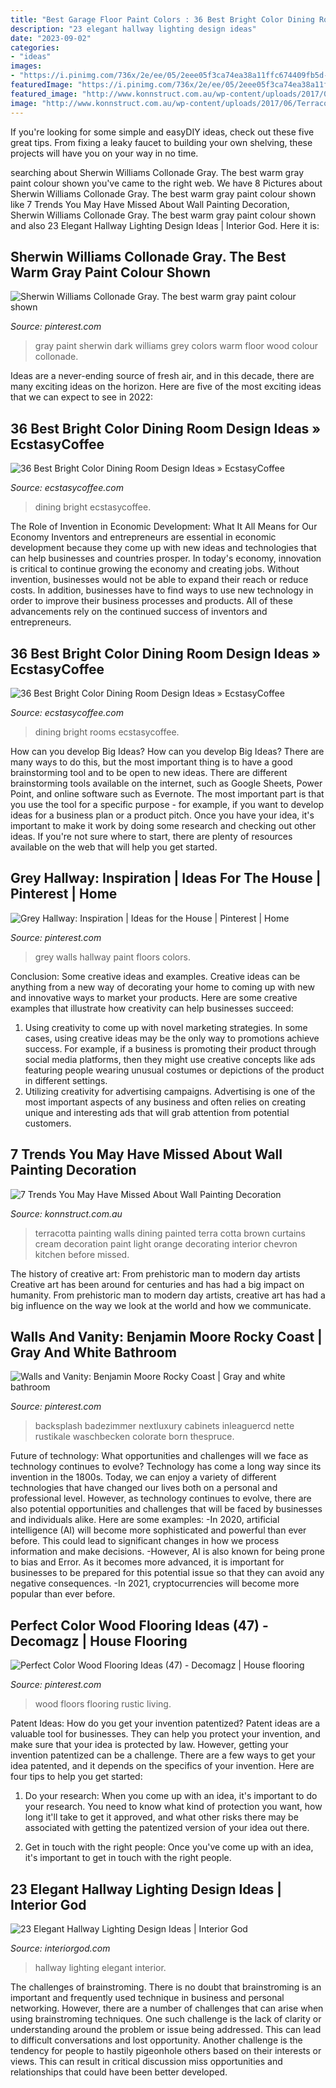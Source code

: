 ```yaml
---
title: "Best Garage Floor Paint Colors : 36 Best Bright Color Dining Room Design Ideas » Ecstasycoffee"
description: "23 elegant hallway lighting design ideas"
date: "2023-09-02"
categories:
- "ideas"
images:
- "https://i.pinimg.com/736x/2e/ee/05/2eee05f3ca74ea38a11ffc674409fb5d--white-walls-grey-floors-paint-colors-with-grey-floors.jpg?b=t"
featuredImage: "https://i.pinimg.com/736x/2e/ee/05/2eee05f3ca74ea38a11ffc674409fb5d--white-walls-grey-floors-paint-colors-with-grey-floors.jpg?b=t"
featured_image: "http://www.konnstruct.com.au/wp-content/uploads/2017/06/Terracotta-wall-painting.jpg"
image: "http://www.konnstruct.com.au/wp-content/uploads/2017/06/Terracotta-wall-painting.jpg"
---
```



If you're looking for some simple and easyDIY ideas, check out these five great tips. From fixing a leaky faucet to building your own shelving, these projects will have you on your way in no time.

	

		
searching about Sherwin Williams Collonade Gray. The best warm gray paint colour shown you've came to the right web. We have 8 Pictures about Sherwin Williams Collonade Gray. The best warm gray paint colour shown like 7 Trends You May Have Missed About Wall Painting Decoration, Sherwin Williams Collonade Gray. The best warm gray paint colour shown and also 23 Elegant Hallway Lighting Design Ideas | Interior God. Here it is:
		
    
## Sherwin Williams Collonade Gray. The Best Warm Gray Paint Colour Shown

<img loading=lazy src="https://i.pinimg.com/736x/ff/92/ba/ff92ba66d0729e6718c4bb39225c3991.jpg" onerror="this.onerror=null;this.src='https://tse3.mm.bing.net/th?id=OIP.N4OG69dy4KCP666P8ROJ4QHaJ4&amp;pid=15.1';" alt="Sherwin Williams Collonade Gray. The best warm gray paint colour shown">

_Source: pinterest.com_

>gray paint sherwin dark williams grey colors warm floor wood colour collonade. 

	

Ideas are a never-ending source of fresh air, and in this decade, there are many exciting ideas on the horizon. Here are five of the most exciting ideas that we can expect to see in 2022: 

    
## 36 Best Bright Color Dining Room Design Ideas » EcstasyCoffee

<img loading=lazy src="https://i0.wp.com/www.ecstasycoffee.com/wp-content/uploads/2016/11/Such-a-peaceful-looking-and-cool-dining-set..jpg?resize=692%2C1024" onerror="this.onerror=null;this.src='https://tse2.mm.bing.net/th?id=OIP.SLAmXiiCh3u-9wLZETjXywHaK9&amp;pid=15.1';" alt="36 Best Bright Color Dining Room Design Ideas » EcstasyCoffee">

_Source: ecstasycoffee.com_

>dining bright ecstasycoffee. 

	

The Role of Invention in Economic Development: What It All Means for Our Economy
Inventors and entrepreneurs are essential in economic development because they come up with new ideas and technologies that can help businesses and countries prosper. In today's economy, innovation is critical to continue growing the economy and creating jobs. Without invention, businesses would not be able to expand their reach or reduce costs. In addition, businesses have to find ways to use new technology in order to improve their business processes and products. All of these advancements rely on the continued success of inventors and entrepreneurs.

    
## 36 Best Bright Color Dining Room Design Ideas » EcstasyCoffee

<img loading=lazy src="https://i1.wp.com/www.ecstasycoffee.com/wp-content/uploads/2016/11/Dining-Rooms-with-Brilliantly.jpg?resize=550%2C825" onerror="this.onerror=null;this.src='https://tse3.mm.bing.net/th?id=OIP.d4vmEoEUmF3ObUnIRr-utAHaLH&amp;pid=15.1';" alt="36 Best Bright Color Dining Room Design Ideas » EcstasyCoffee">

_Source: ecstasycoffee.com_

>dining bright rooms ecstasycoffee. 

	

How can you develop Big Ideas?
How can you develop Big Ideas? There are many ways to do this, but the most important thing is to have a good brainstorming tool and to be open to new ideas. There are different brainstorming tools available on the internet, such as Google Sheets, Power Point, and online software such as Evernote. The most important part is that you use the tool for a specific purpose - for example, if you want to develop ideas for a business plan or a product pitch. Once you have your idea, it's important to make it work by doing some research and checking out other ideas. If you're not sure where to start, there are plenty of resources available on the web that will help you get started.

    
## Grey Hallway: Inspiration | Ideas For The House | Pinterest | Home

<img loading=lazy src="https://i.pinimg.com/736x/2e/ee/05/2eee05f3ca74ea38a11ffc674409fb5d--white-walls-grey-floors-paint-colors-with-grey-floors.jpg?b=t" onerror="this.onerror=null;this.src='https://tse4.mm.bing.net/th?id=OIP.TzOQrLY5yMN7InUPrxDuuAAAAA&amp;pid=15.1';" alt="Grey Hallway: Inspiration | Ideas for the House | Pinterest | Home">

_Source: pinterest.com_

>grey walls hallway paint floors colors. 

	

Conclusion: Some creative ideas and examples.
Creative ideas can be anything from a new way of decorating your home to coming up with new and innovative ways to market your products. Here are some creative examples that illustrate how creativity can help businesses succeed:
1. Using creativity to come up with novel marketing strategies. In some cases, using creative ideas may be the only way to promotions achieve success. For example, if a business is promoting their product through social media platforms, then they might use creative concepts like ads featuring people wearing unusual costumes or depictions of the product in different settings.
2. Utilizing creativity for advertising campaigns. Advertising is one of the most important aspects of any business and often relies on creating unique and interesting ads that will grab attention from potential customers.

    
## 7 Trends You May Have Missed About Wall Painting Decoration

<img loading=lazy src="http://www.konnstruct.com.au/wp-content/uploads/2017/06/Terracotta-wall-painting.jpg" onerror="this.onerror=null;this.src='https://tse2.mm.bing.net/th?id=OIP.sF7Cyb6bE35s6LmvdpZWHwHaFj&amp;pid=15.1';" alt="7 Trends You May Have Missed About Wall Painting Decoration">

_Source: konnstruct.com.au_

>terracotta painting walls dining painted terra cotta brown curtains cream decoration paint light orange decorating interior chevron kitchen before missed. 

	

The history of creative art: From prehistoric man to modern day artists
Creative art has been around for centuries and has had a big impact on humanity. From prehistoric man to modern day artists, creative art has had a big influence on the way we look at the world and how we communicate.

    
## Walls And Vanity: Benjamin Moore Rocky Coast | Gray And White Bathroom

<img loading=lazy src="https://i.pinimg.com/736x/72/af/ac/72afac58616c1853d2cf4be3e9c7bdaa.jpg" onerror="this.onerror=null;this.src='https://tse3.mm.bing.net/th?id=OIP.jIvP5WFXLak8wFOcLv1sMwHaJ4&amp;pid=15.1';" alt="Walls and Vanity: Benjamin Moore Rocky Coast | Gray and white bathroom">

_Source: pinterest.com_

>backsplash badezimmer nextluxury cabinets inleaguercd nette rustikale waschbecken colorate born thespruce. 

	

Future of technology: What opportunities and challenges will we face as technology continues to evolve?
Technology has come a long way since its invention in the 1800s. Today, we can enjoy a variety of different technologies that have changed our lives both on a personal and professional level. However, as technology continues to evolve, there are also potential opportunities and challenges that will be faced by businesses and individuals alike. Here are some examples: 
-In 2020, artificial intelligence (AI) will become more sophisticated and powerful than ever before. This could lead to significant changes in how we process information and make decisions. 
-However, AI is also known for being prone to bias and Error. As it becomes more advanced, it is important for businesses to be prepared for this potential issue so that they can avoid any negative consequences. 
-In 2021, cryptocurrencies will become more popular than ever before.

    
## Perfect Color Wood Flooring Ideas (47) - Decomagz | House Flooring

<img loading=lazy src="https://i.pinimg.com/736x/81/6e/7a/816e7a3de34ffb7c07e064ed53a8d69d.jpg" onerror="this.onerror=null;this.src='https://tse4.mm.bing.net/th?id=OIP.PF_SRbYAk5oX-U_ns2wUPAHaLc&amp;pid=15.1';" alt="Perfect Color Wood Flooring Ideas (47) - Decomagz | House flooring">

_Source: pinterest.com_

>wood floors flooring rustic living. 

	

Patent Ideas: How do you get your invention patentized?
Patent ideas are a valuable tool for businesses. They can help you protect your invention, and make sure that your idea is protected by law. However, getting your invention patentized can be a challenge. There are a few ways to get your idea patented, and it depends on the specifics of your invention. Here are four tips to help you get started: 
1. Do your research: When you come up with an idea, it's important to do your research. You need to know what kind of protection you want, how long it'll take to get it approved, and what other risks there may be associated with getting the patentized version of your idea out there. 

2. Get in touch with the right people: Once you've come up with an idea, it's important to get in touch with the right people.

    
## 23 Elegant Hallway Lighting Design Ideas | Interior God

<img loading=lazy src="http://interiorgod.com/wp-content/uploads/2016/04/Hallway-Lighting-design.jpg" onerror="this.onerror=null;this.src='https://tse1.mm.bing.net/th?id=OIP.FctDTXTeErrcy81jsQ6IyAHaJ4&amp;pid=15.1';" alt="23 Elegant Hallway Lighting Design Ideas | Interior God">

_Source: interiorgod.com_

>hallway lighting elegant interior. 

	

The challenges of brainstroming.
There is no doubt that brainstroming is an important and frequently used technique in business and personal networking. However, there are a number of challenges that can arise when using brainstroming techniques. One such challenge is the lack of clarity or understanding around the problem or issue being addressed. This can lead to difficult conversations and lost opportunity. Another challenge is the tendency for people to hastily pigeonhole others based on their interests or views. This can result in critical discussion miss opportunities and relationships that could have been better developed.

